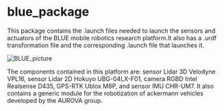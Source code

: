 # blue_package
This package contains the .launch files needed to launch the sensors and actuators of the BLUE mobile robotics research platform.It also has a .urdf transformation file and the corresponding .launch file that launches it.

![BLUE_picture](/images/blue.jpg)

The components contained in this platform are: sensor Lidar 3D Velodyne  VPL16, sensor Lidar 2D Hokuyo UBG-04LX-F01, camera  RGBD Intel Realsense D435, GPS-RTK Ublox M8P, and sensor IMU CHR-UM7. It also contains a generic module for the robotization of ackermann vehicles developed by the AUROVA group.
